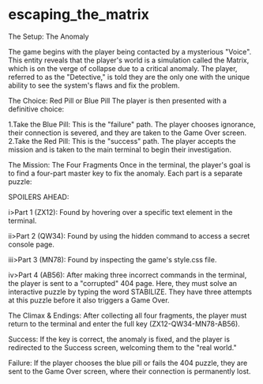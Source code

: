 # escaping_the_matrix

The Setup: 
The Anomaly

The game begins with the player being contacted by a mysterious "Voice". This entity reveals that the player's world is a simulation called the Matrix, which is on the verge of collapse due to a critical anomaly. The player, referred to as the "Detective," is told they are the only one with the unique ability to see the system's flaws and fix the problem.

The Choice: 
Red Pill or Blue Pill
The player is then presented with a definitive choice:

1.Take the Blue Pill: This is the "failure" path. The player chooses ignorance, their connection is severed, and they are taken to the Game Over screen.
2.Take the Red Pill: This is the "success" path. The player accepts the mission and is taken to the main terminal to begin their investigation.

The Mission:
The Four Fragments
Once in the terminal, the player's goal is to find a four-part master key to fix the anomaly. Each part is a separate puzzle:

SPOILERS AHEAD:

i>Part 1 (ZX12): Found by hovering over a specific text element in the terminal.

ii>Part 2 (QW34): Found by using the hidden command to access a secret console page.

iii>Part 3 (MN78): Found by inspecting the game's style.css file.

iv>Part 4 (AB56): After making three incorrect commands in the terminal, the player is sent to a "corrupted" 404 page. Here, they must solve an interactive puzzle by typing the word STABILIZE. They have three attempts at this puzzle before it also triggers a Game Over.

The Climax & Endings:
After collecting all four fragments, the player must return to the terminal and enter the full key (ZX12-QW34-MN78-AB56).

Success: If the key is correct, the anomaly is fixed, and the player is redirected to the Success screen, welcoming them to the "real world."

Failure: If the player chooses the blue pill or fails the 404 puzzle, they are sent to the Game Over screen, where their connection is permanently lost.
